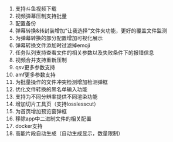 1. 支持斗鱼视频下载
2. 视频弹幕压制支持批量
   <!-- 3. 增加审核后发送弹幕统计功能 -->
   <!-- 5. srt ai翻译支持，支持ollama -->
3. 配置备份
4. 弹幕转换&转封装增加“让我选择”文件夹功能，更好的覆盖文件监测
5. 为弹幕转换的部分配置增加可视化展示
6. 弹幕转换文件添加时过滤掉emoji
7. 任务队列支持查看文件的相关参数以及失败条件下的报错信息
8. 视频合并支持重新压制
9. qsv更多参数支持
10. amf更多参数支持
11. 为批量操作的文件冲突检测增加检测弹框
12. 优化文件转换的黑名单输入功能
13. 支持为不同分辨率提供不同渲染功能
14. 增加切片工具页（支持losslesscut）
15. 为首页增加预览窗弹框
16. 移除app中二进制文件的相关配置
17. docker支持
18. 高能片段自动生成（自动生成显示，数量限制）

